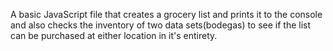 A basic JavaScript file that creates a grocery list and prints it to the console and also checks the inventory of two data sets(bodegas) to see if the list can be purchased at either location in it's entirety. 
